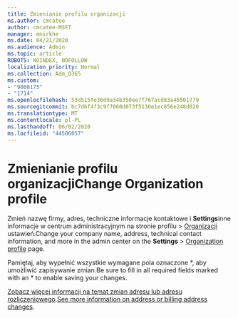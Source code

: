 ```yaml
---
title: Zmienianie profilu organizacji
ms.author: cmcatee
author: cmcatee-MSFT
manager: mnirkhe
ms.date: 04/21/2020
ms.audience: Admin
ms.topic: article
ROBOTS: NOINDEX, NOFOLLOW
localization_priority: Normal
ms.collection: Adm_O365
ms.custom:
- "9000175"
- "1714"
ms.openlocfilehash: 53d515fe30d9a34b350ee7f767acd83a45501779
ms.sourcegitcommit: bc7d6f4f3c9f7060d073f5130e1ec856e248d020
ms.translationtype: MT
ms.contentlocale: pl-PL
ms.lasthandoff: 06/02/2020
ms.locfileid: "44506057"
---
```

# <a name="change-organization-profile"></a><span data-ttu-id="66bda-102">Zmienianie profilu organizacji</span><span class="sxs-lookup"><span data-stu-id="66bda-102">Change Organization profile</span></span>

<span data-ttu-id="66bda-103">Zmień nazwę firmy, adres, techniczne informacje kontaktowe i **Settings**inne informacje w centrum administracyjnym na stronie profilu  >  [Organizacji](https://go.microsoft.com/fwlink/p/?linkid=2067339) ustawień.</span><span class="sxs-lookup"><span data-stu-id="66bda-103">Change your company name, address, technical contact information, and more in the admin center on the **Settings** > [Organization profile](https://go.microsoft.com/fwlink/p/?linkid=2067339) page.</span></span>

<span data-ttu-id="66bda-104">Pamiętaj, aby wypełnić wszystkie wymagane pola oznaczone \*, aby umożliwić zapisywanie zmian.</span><span class="sxs-lookup"><span data-stu-id="66bda-104">Be sure to fill in all required fields marked with an \* to enable saving your changes.</span></span>

<span data-ttu-id="66bda-105">[Zobacz więcej informacji na temat zmian adresu lub adresu rozliczeniowego](https://docs.microsoft.com/microsoft-365/admin/manage/change-address-contact-and-more).</span><span class="sxs-lookup"><span data-stu-id="66bda-105">[See more information on address or billing address changes](https://docs.microsoft.com/microsoft-365/admin/manage/change-address-contact-and-more).</span></span>